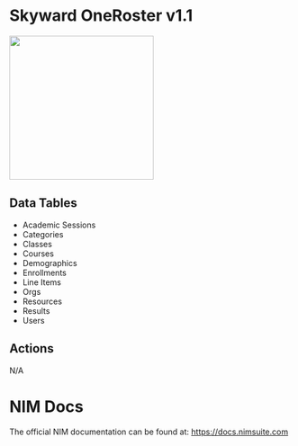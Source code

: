 # Skyward OneRoster v1.1
<img src="https://www.tools4ever.nl/connector-logos/skywardqmlativ-logo.png" width="256px" />


## Data Tables
- Academic Sessions
- Categories
- Classes
- Courses
- Demographics
- Enrollments
- Line Items
- Orgs
- Resources
- Results
- Users

## Actions
N/A

# NIM Docs
The official NIM documentation can be found at: https://docs.nimsuite.com
